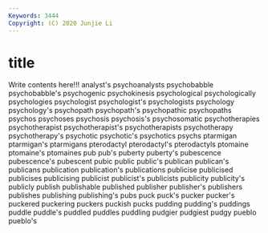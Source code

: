 ```yaml
---
Keywords: 3444
Copyright: (C) 2020 Junjie Li
---
```


# title

Write contents here!!!
analyst's 
psychoanalysts 
psychobabble 
psychobabble's 
psychogenic 
psychokinesis 
psychological 
psychologically 
psychologies 
psychologist
psychologist's 
psychologists 
psychology 
psychology's 
psychopath 
psychopath's 
psychopathic 
psychopaths 
psychos 
psychoses
psychosis 
psychosis's 
psychosomatic 
psychotherapies 
psychotherapist 
psychotherapist's 
psychotherapists 
psychotherapy 
psychotherapy's 
psychotic
psychotic's 
psychotics 
psychs 
ptarmigan 
ptarmigan's 
ptarmigans 
pterodactyl 
pterodactyl's 
pterodactyls 
ptomaine
ptomaine's 
ptomaines 
pub 
pub's 
puberty 
puberty's 
pubescence 
pubescence's 
pubescent 
pubic
public 
public's 
publican 
publican's 
publicans 
publication 
publication's 
publications 
publicise 
publicised
publicises 
publicising 
publicist 
publicist's 
publicists 
publicity 
publicity's 
publicly 
publish 
publishable
published 
publisher 
publisher's 
publishers 
publishes 
publishing 
publishing's 
pubs 
puck 
puck's
pucker 
pucker's 
puckered 
puckering 
puckers 
puckish 
pucks 
pudding 
pudding's 
puddings
puddle 
puddle's 
puddled 
puddles 
puddling 
pudgier 
pudgiest 
pudgy 
pueblo 
pueblo's
